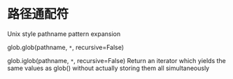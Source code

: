 # 路径通配符
Unix style pathname pattern expansion

glob.glob(pathname, `*`, recursive=False)


glob.iglob(pathname, `*`, recursive=False)
Return an iterator which yields the same values as glob() without actually storing them all simultaneously